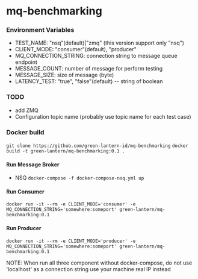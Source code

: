 mq-benchmarking
==========================

### Environment Variables
- TEST_NAME: "nsq"(default)|"zmq" (this version support only "nsq")
- CLIENT_MODE:    "consumer"(default), "producer"
- MQ_CONNECTION_STRING: connection string to message queue endpoint
- MESSAGE_COUNT: number of message for perform testing
- MESSAGE_SIZE: size of message (byte)
- LATENCY_TEST: "true", "false"(default) -- string of boolean

### TODO
- add ZMQ
- Configuration topic name (probably use topic name for each test case)


### Docker build

`git clone https://github.com/green-lantern-id/mq-benchmarking`
`docker build -t green-lantern/mq-benchmarking:0.1 .`

#### Run Message Broker 
- NSQ
    `docker-compose -f docker-compose-nsq.yml up`

#### Run Consumer
`docker run -it --rm -e CLIENT_MODE='consumer' -e MQ_CONNECTION_STRING='somewhere:someport' green-lantern/mq-benchmarking:0.1`

#### Run Producer
`docker run -it --rm -e CLIENT_MODE='producer' -e MQ_CONNECTION_STRING='somewhere:someport' green-lantern/mq-benchmarking:0.1`

NOTE: When run all three component without docker-compose, do not use 'localhost' as a connection string
use your machine real IP instead
